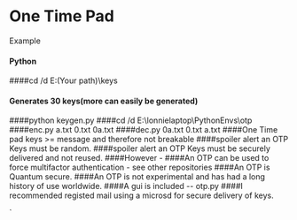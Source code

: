 One Time Pad
============
Example
#### Python
####cd /d E:\(Your path)\keys
#### Generates 30 keys(more can easily be generated)
####python keygen.py
####cd /d E:\lonnielaptop\PythonEnvs\otp
####enc.py a.txt 0.txt 0a.txt
####dec.py 0a.txt 0.txt a.txt
####One Time pad keys >= message and therefore not breakable
####spoiler alert an OTP Keys must be random.
####spoiler alert an OTP Keys must be securely delivered and not reused.
####However -
####An OTP can be used to force multifactor authentication - see other repositories
####An OTP is Quantum secure.
####An OTP is not experimental and has had a long history of use worldwide.
####A gui is included -- otp.py
####I recommended registed mail using a microsd for secure delivery of keys.






`
